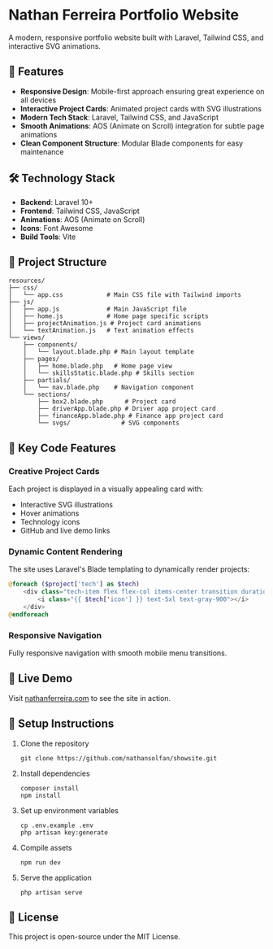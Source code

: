 # Nathan Ferreira Portfolio Website

A modern, responsive portfolio website built with Laravel, Tailwind CSS, and interactive SVG animations.


## 🚀 Features

- **Responsive Design**: Mobile-first approach ensuring great experience on all devices
- **Interactive Project Cards**: Animated project cards with SVG illustrations
- **Modern Tech Stack**: Laravel, Tailwind CSS, and JavaScript
- **Smooth Animations**: AOS (Animate on Scroll) integration for subtle page animations
- **Clean Component Structure**: Modular Blade components for easy maintenance

## 🛠️ Technology Stack

- **Backend**: Laravel 10+
- **Frontend**: Tailwind CSS, JavaScript
- **Animations**: AOS (Animate on Scroll)
- **Icons**: Font Awesome
- **Build Tools**: Vite

## 📁 Project Structure

```
resources/
├── css/
│   └── app.css            # Main CSS file with Tailwind imports
├── js/
│   ├── app.js             # Main JavaScript file
│   ├── home.js            # Home page specific scripts
│   ├── projectAnimation.js # Project card animations
│   └── textAnimation.js   # Text animation effects
└── views/
    ├── components/
    │   └── layout.blade.php # Main layout template
    ├── pages/
    │   ├── home.blade.php   # Home page view
    │   └── skillsStatic.blade.php # Skills section
    ├── partials/
    │   └── nav.blade.php    # Navigation component
    └── sections/
        ├── box2.blade.php      # Project card
        ├── driverApp.blade.php # Driver app project card
        ├── financeApp.blade.php # Finance app project card
        └── svgs/              # SVG components
```

## 🌟 Key Code Features

### Creative Project Cards

Each project is displayed in a visually appealing card with:
- Interactive SVG illustrations
- Hover animations
- Technology icons
- GitHub and live demo links

### Dynamic Content Rendering

The site uses Laravel's Blade templating to dynamically render projects:

```php
@foreach ($project['tech'] as $tech)
    <div class="tech-item flex flex-col items-center transition duration-300 transform hover:scale-110">
        <i class="{{ $tech['icon'] }} text-5xl text-gray-900"></i>
    </div>
@endforeach
```

### Responsive Navigation

Fully responsive navigation with smooth mobile menu transitions.

## 🚀 Live Demo

Visit [nathanferreira.com](https://nathanferreira.com) to see the site in action.

## 📝 Setup Instructions

1. Clone the repository
   ```
   git clone https://github.com/nathansolfan/showsite.git
   ```

2. Install dependencies
   ```
   composer install
   npm install
   ```

3. Set up environment variables
   ```
   cp .env.example .env
   php artisan key:generate
   ```

4. Compile assets
   ```
   npm run dev
   ```

5. Serve the application
   ```
   php artisan serve
   ```

## 📄 License

This project is open-source under the MIT License.
